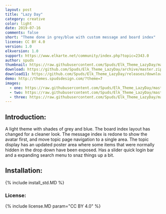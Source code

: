 ```yaml
---
layout: post
title: "Lazy Day"
category: creative
color: light
date: 2019-07-16
comments: false
short: "Theme done in grey/blue with custom message and board index"
license: CC BY 4.0
version: 1.0
elkversion: 1.0
support: https://www.elkarte.net/community/index.php?topic=2343.0
author: spuds
thumbnail: https://raw.githubusercontent.com/Spuds/Elk_Theme_LazyDay/master/sample_images/post1.jpg
download: https://github.com/Spuds/Elk_Theme_LazyDay/archive/master.zip
download11: https://github.com/Spuds/Elk_Theme_LazyDay/releases/download/V1.1/elk_theme_lazydays_11.zip
demo: http://themes.spudsdesign.com/?theme=7
images:
  - one: https://raw.githubusercontent.com/Spuds/Elk_Theme_LazyDay/master/sample_images/boardindex.jpg
  - two: https://raw.githubusercontent.com/Spuds/Elk_Theme_LazyDay/master/sample_images/messageindex.jpg
  - three: https://raw.githubusercontent.com/Spuds/Elk_Theme_LazyDay/master/sample_images/attachment.jpg
---
```


## Introduction:
A light theme with shades of grey and blue.  The board index layout has changed for a cleaner look. The message index is redone to show the avatar first, and move topic page navigation to a single area.  The topic display has an updated poster area where some items that were normally hidden in the drop down have been exposed.  Has a slider quick login bar and a expanding search menu to snaz things up a bit.

## Installation:
{% include install_std.MD %}

### License:
{% include license.MD param="CC BY 4.0" %}
